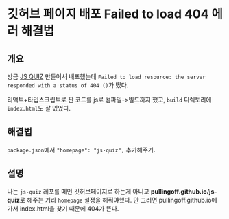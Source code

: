# 깃허브 페이지 배포 Failed to load 404 에러 해결법

## 개요

방금 [JS QUIZ](https://pullingoff.github.io/js-quiz/) 만들어서 배포했는데
`Failed to load resource: the server responded with a status of 404 ()`가 떴다. 

리액트+타입스크립트로 짠 코드를 js로 컴파일->빌드까지 했고, `build` 디렉토리에 `index.html`도 잘 있었다. 

## 해결법

`package.json`에서 `"homepage": "js-quiz",` 추가해주기.

## 설명

나는 `js-quiz` 레포를 메인 깃허브페이지로 하는게 아니고 **pullingoff.github.io/js-quiz**로 해주는 거라 `homepage` 설정을 해줘야했다.
안 그러면 pullingoff.github.io에 가서 index.html을 찾기 때문에 404가 뜬다.